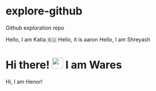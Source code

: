 # explore-github
Github exploration repo

Hello, I am Katia 🇷🇺
Hello, it is aaron
Hello, I am Shreyash 
# Hi there! <img src="https://github.com/TheDudeThatCode/TheDudeThatCode/blob/master/Assets/Hi.gif" width="29px"> I am Wares
Hi, I am Henor!
